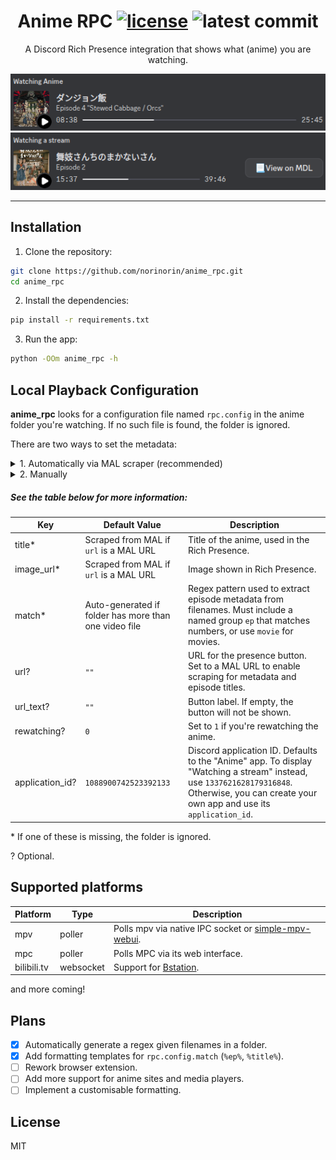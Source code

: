 <h1 align="center">
  Anime RPC
  <a href="LICENSE"><img alt="license" src="https://img.shields.io/badge/License-MIT-yellow.svg"></a>
  <a><img alt="latest commit" src="https://img.shields.io/github/last-commit/norinorin/anime_rpc/main"></a>
</h1>

<p align="center">
  A Discord Rich Presence integration that shows what (anime) you are watching.
</p>

<p align="center">
  <img alt="anime rich presence" src="assets/docs/anime.png" />
  <img alt="generic stream rich presence" src="assets/docs/generic.png">
</p>

---

## Installation

1. Clone the repository:

```sh
git clone https://github.com/norinorin/anime_rpc.git
cd anime_rpc
```

2. Install the dependencies:

```sh
pip install -r requirements.txt
```

3. Run the app:

```sh
python -OOm anime_rpc -h
```

## Local Playback Configuration

**anime_rpc** looks for a configuration file named `rpc.config` in the anime folder you're watching. If no such file is found, the folder is ignored.

There are two ways to set the metadata:

<details>

<summary>1. Automatically via MAL scraper (recommended)</summary>

---

To use the scraper, you only need to set the `url` key to the respective MAL page. This will automatically get the title, episode titles (if run using `--fetch-episode-titles`), and image URL for the presence. 

```env
# rpc.config
url=MAL_URL_HERE
```

---

</details>

<details>

<summary>2. Manually</summary>

---

Refer to [the example config](example.rpc.config) to get started.

---

</details>

##### See the table below for more information:

| Key             | Default Value                                         | Description                                                                                                                                                                                  |
| --------------- | ----------------------------------------------------- | -------------------------------------------------------------------------------------------------------------------------------------------------------------------------------------------- |
| title\*         | Scraped from MAL if `url` is a MAL URL                | Title of the anime, used in the Rich Presence.                                                                                                                                               |
| image_url\*     | Scraped from MAL if `url` is a MAL URL                | Image shown in Rich Presence.                                                                                                                                                                |
| match\*         | Auto-generated if folder has more than one video file | Regex pattern used to extract episode metadata from filenames. Must include a named group `ep` that matches numbers, or use `movie` for movies.                                              |
| url?            | `""`                                                  | URL for the presence button. Set to a MAL URL to enable scraping for metadata and episode titles.                                                                                            |
| url_text?       | `""`                                                  | Button label. If empty, the button will not be shown.                                                                                                                                        |
| rewatching?     | `0`                                                   | Set to `1` if you're rewatching the anime.                                                                                                                                                   |
| application_id? | `1088900742523392133`                                 | Discord application ID. Defaults to the "Anime" app. To display "Watching a stream" instead, use `1337621628179316848`. Otherwise, you can create your own app and use its `application_id`. |

\* If one of these is missing, the folder is ignored.

? Optional.

## Supported platforms

| Platform    | Type      | Description                                                                                              |
| ----------- | --------- | -------------------------------------------------------------------------------------------------------- |
| mpv         | poller    | Polls mpv via native IPC socket or [simple-mpv-webui](https://github.com/open-dynaMIX/simple-mpv-webui). |
| mpc         | poller    | Polls MPC via its web interface.                                                                         |
| bilibili.tv | websocket | Support for [Bstation](https://www.bilibili.tv/anime).                                                   |

and more coming!

## Plans

- [x] Automatically generate a regex given filenames in a folder.
- [x] Add formatting templates for `rpc.config.match` (`%ep%`, `%title%`).
- [ ] Rework browser extension.
- [ ] Add more support for anime sites and media players.
- [ ] Implement a customisable formatting.

## License

MIT
